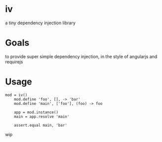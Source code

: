 iv
===
a tiny dependency injection library

Goals
===
to provide super simple dependency injection, in the style of angularjs and requirejs

Usage
===
```
mod = iv()
    mod.define 'foo', [], -> 'bar'
    mod.define 'main', ['foo'], (foo) -> foo

    app = mod.instance()
    main = app.resolve 'main'

    assert.equal main, 'bar'
```

wip
